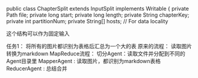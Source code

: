 
public class ChapterSplit extends InputSplit implements Writable {
    private Path file;
    private long start;
    private long length;
    private String chapterKey;
    private int partitionNum;
    private String[] hosts; // For data locality


这个结构可以作为固定输入



任务1：
    将所有的图片都识别为表格后汇总为一个大的表
    原来的流程：
        读取图片转换为markdown 
    MapReduce流程：
        切分Agent：读取文件并分配到不同的Agent目录里
        MapperAgent : 读取图片，都识别为markdown表格
        ReducerAgent : 总结合并
        
